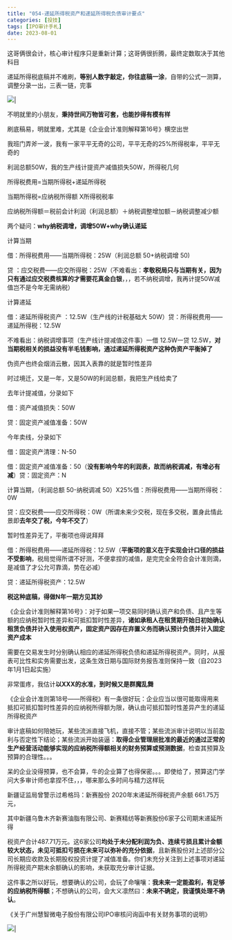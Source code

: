 ```yaml
---
title: "054-递延所得税资产和递延所得税负债审计要点"
categories: [投技]
tags: [IPO审计手札]
date: 2023-08-01
---
```

这哥俩很会计，核心审计程序只是重新计算；这哥俩很折腾，最终定数取决于其他科目

递延所得税底稿并不难刷，**等别人数字敲定，你往底稿一涂**，自带的公式一测算，调整分录一出，三表一链，完事

![](https://img.richfan.site/ibank/IPO审计札记/054-递延所得税资产和递延所得税负债审计要点_1.webp)|

不明就里的小朋友，**秉持世间万物皆可套，也能抄得有模有样**

刷底稿易，明就里难，尤其是《企业会计准则解释第16号》横空出世

我班门弄斧一波，我有一家平平无奇的公司，平平无奇的25%所得税率，平平无奇的

利润总额50W，我的生产线计提资产减值损失50W，所得税几何

所得税费用=当期所得税+递延所得税

当期所得税=应纳税所得额 X所得税税率

应纳税所得额＝税前会计利润（利润总额）＋纳税调整增加额－纳税调整减少额

两个疑问：**why纳税调增，调增50W+why确认递延**

计算当期

借：所得税费用——当期所得税：25W（利润总额 50+纳税调增 50)

贷 ：应交税费——应交所得税：25W（不难看出：**孝敬税局只与当期有关，因为只有通过应交税费核算的才需要花真金白银**，，，若不纳税调增，我再计提50W减值岂不是今年无需纳税）

计算递延

借：递延所得税资产 ：12.5W（生产线的计税基础大 50W）贷：所得税费用——递延所得税：12.5W

不难看出：纳税调增事项（生产线计提减值这件事）一借 12.5W一贷 12.5W，**对当期税相关的损益没有半毛钱影响，通过递延所得税资产这种伪资产平衡掉了**

伪资产也终会烟消云散，因其入表靠的就是暂时性差异

时过境迁，又是一年，又是50W的利润总额，我把生产线给卖了

去年计提减值，分录如下

借：资产减值损失：50W

贷：固定资产减值准备：50W

今年卖线，分录如下

借：固定资产清理：N-50

借：固定资产减值准备：50（**没有影响今年的利润表，故而纳税调减，有增必有减**）贷：固定资产：N

计算当期，（利润总额 50-纳税调减 50）X25%借：所得税费用——当期所得税：0W

贷：应交税费——应交所得税：0W（所谓未来少交税，现在多交税，置身此情此景即**去年交了税，今年不交了**）

暂时性差异无了，平衡项也得说拜拜

借：所得税费用——递延所得税：12.5W（**平衡项的意义在于实现会计口径的损益不受影响**，税局觉得所谓不好测，不便拿捏的减值，是完完全全符合会计准则滴，是减值了才公允可靠滴，势在必减）

贷：递延所得税资产：12.5W

**税这种底稿，得做N年一期方见其妙**

《企业会计准则解释第16号》：对于如果一项交易同时确认资产和负债、且产生等额的应纳税暂时性差异和可抵扣暂时性差异，**诸如承租人在租赁期开始日初始确认租赁负债并计入使用权资产，固定资产因存在弃置义务而确认预计负债并计入固定资产成本**

需要在交易发生时分别确认相应的递延所得税负债和递延所得税资产。同时，从报表可比性和实务需要出发，这条生效日期与国际财务报告准则保持一致（自2023年1月1日起实施）

非常蛋疼，我估计**以XXX的水准，到时候又是群魔乱舞**

《企业会计准则第18号——所得税》有一条很好玩：企业应当以很可能取得用来抵扣可抵扣暂时性差异的应纳税所得额为限，确认由可抵扣暂时性差异产生的递延所得税资产

审计底稿如何陪她玩，某些流派直接飞机，直接不管；某些流派审计说明以当前盈利与否定性下结论；某些流派开始装逼：**取得企业管理层批准的最近的通过正常的生产经营活动能够实现的应纳税所得额相关的财务预算或预测数据**，检查其预算及预算的合理性。。。

呆的企业没得预算，也不会算，牛的企业算了也得保密。。。即使给了，预算这门学问大多审计师也拿捏不住，，，哪来那么多时间与精力这样玩

新疆证监局曾警示过希格玛：新赛股份 2020年末递延所得税资产余额 661.75万元，

其中新疆乌鲁木齐新赛油脂有限公司、新赛精纺等新赛股份6家子公司期末递延所得

税资产合计487.71万元。这6家公司**均处于未分配利润为负、连续亏损且累计金额较大状态，未见可抵扣亏损在未来可以弥补的充分依据**，且新赛股份对上述部分公司长期应收款及长期股权投资计提了减值准备。你们未充分关注到上述事项对递延所得税资产期末余额确认的影响，未获取充分审计证据。

这件事之所以好玩，想要确认的公司，会玩了命嚷嚷：**我未来一定能盈利，有足够的应纳税所得额**；不想确认的公司，会大义凛然曰：**未来不确定，我谨慎处理不确认**。

《关于广州慧智微电子股份有限公司IPO审核问询函中有关财务事项的说明》

![](https://img.richfan.site/ibank/IPO审计札记/054-递延所得税资产和递延所得税负债审计要点_2.webp)|